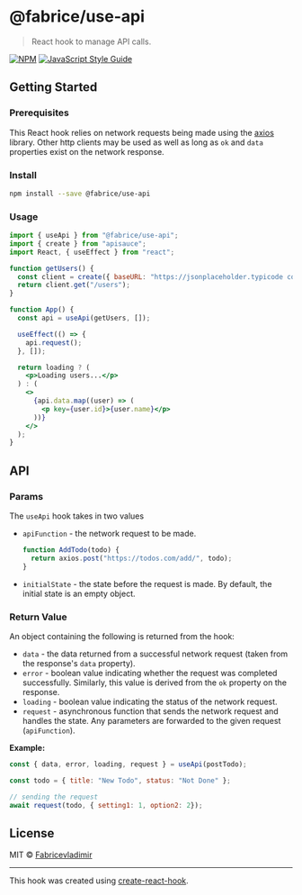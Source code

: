 # @fabrice/use-api

> React hook to manage API calls.

[![NPM](https://img.shields.io/npm/v/@fabrice/use-api.svg)](https://www.npmjs.com/package/@fabrice/use-api) [![JavaScript Style Guide](https://img.shields.io/badge/code_style-standard-brightgreen.svg)](https://standardjs.com)

## Getting Started

### Prerequisites

This React hook relies on network requests being made using the [axios](https://github.com/axios/axios) library. Other http clients may be used as well as long as `ok` and `data` properties exist on the network response.

### Install

```bash
npm install --save @fabrice/use-api
```

### Usage

```jsx
import { useApi } from "@fabrice/use-api";
import { create } from "apisauce";
import React, { useEffect } from "react";

function getUsers() {
  const client = create({ baseURL: "https://jsonplaceholder.typicode com" });
  return client.get("/users");
}

function App() {
  const api = useApi(getUsers, []);

  useEffect(() => {
    api.request();
  }, []);

  return loading ? (
    <p>Loading users...</p>
  ) : (
    <>
      {api.data.map((user) => (
        <p key={user.id}>{user.name}</p>
      ))}
    </>
  );
}
```

## API

### Params

The `useApi` hook takes in two values

- `apiFunction` - the network request to be made.

  ```javaScript
  function AddTodo(todo) {
    return axios.post("https://todos.com/add/", todo);
  }
  ```

- `initialState` - the state before the request is made. By default, the initial state is an empty object.

### Return Value

An object containing the following is returned from the hook:

- `data` - the data returned from a successful network request (taken from the response's `data` property).
- `error` - boolean value indicating whether the request was completed successfully. Similarly, this value is derived from the `ok` property on the response.
- `loading` - boolean value indicating the status of the network request.
- `request` - asynchronous function that sends the network request and handles the state. Any parameters are forwarded to the given request (`apiFunction`).

**Example:**

```javaScript
const { data, error, loading, request } = useApi(postTodo);

const todo = { title: "New Todo", status: "Not Done" };

// sending the request
await request(todo, { setting1: 1, option2: 2});
```

## License

MIT © [Fabricevladimir](https://github.com/Fabricevladimir)

---

This hook was created using [create-react-hook](https://github.com/hermanya/create-react-hook).
